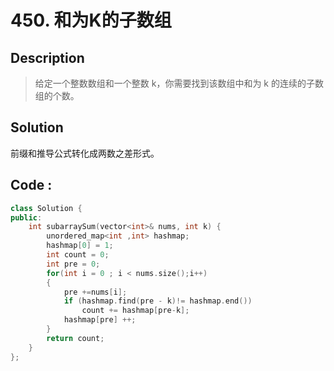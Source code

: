 # 450. 和为K的子数组

## Description
> 给定一个整数数组和一个整数 k，你需要找到该数组中和为 k 的连续的子数组的个数。
## Solution
前缀和推导公式转化成两数之差形式。
## Code :
```C++
class Solution {
public:
    int subarraySum(vector<int>& nums, int k) {
        unordered_map<int ,int> hashmap;
        hashmap[0] = 1;
        int count = 0;
        int pre = 0;
        for(int i = 0 ; i < nums.size();i++)
        {
            pre +=nums[i];
            if (hashmap.find(pre - k)!= hashmap.end())
                count += hashmap[pre-k];
            hashmap[pre] ++;
        }
        return count;
    }
};
```
